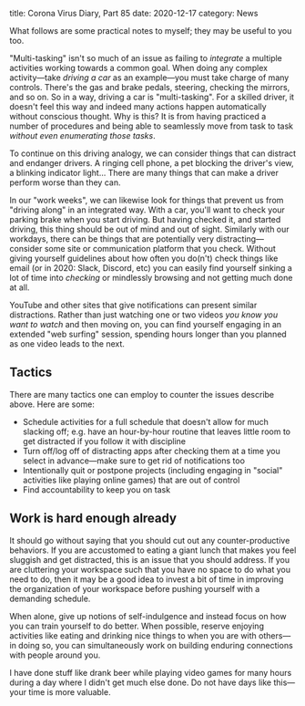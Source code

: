 title: Corona Virus Diary, Part 85
date: 2020-12-17
category: News

What follows are some practical notes to myself; they may be useful to
you too.

"Multi-tasking" isn't so much of an issue as failing to *integrate* a
multiple activities working towards a common goal. When doing any
complex activity&mdash;take *driving a car* as an example&mdash;you
must take charge of many controls. There's the gas and brake pedals,
steering, checking the mirrors, and so on. So in a way, driving a car
is "multi-tasking". For a skilled driver, it doesn't feel this way and
indeed many actions happen automatically without conscious thought.
Why is this? It is from having practiced a number of procedures and
being able to seamlessly move from task to task *without even
enumerating those tasks*.

To continue on this driving analogy, we can consider things that can
distract and endanger drivers. A ringing cell phone, a pet blocking
the driver's view, a blinking indicator light... There are many things
that can make a driver perform worse than they can.

In our "work weeks", we can likewise look for things that prevent us
from "driving along" in an integrated way. With a car, you'll want to
check your parking brake when you start driving. But having checked
it, and started driving, this thing should be out of mind and out of
sight. Similarly with our workdays, there can be things that are
potentially very distracting&mdash;consider some site or communication
platform that you check. Without giving yourself guidelines about how
often you do(n't) check things like email (or in 2020: Slack, Discord,
etc) you can easily find yourself sinking a lot of time into
*checking* or mindlessly browsing and not getting much done at all.

YouTube and other sites that give notifications can present similar
distractions. Rather than just watching one or two videos *you know
you want to watch* and then moving on, you can find yourself engaging
in an extended "web surfing" session, spending hours longer than you
planned as one video leads to the next.

Tactics
-------

There are many tactics one can employ to counter the issues describe
above. Here are some:

- Schedule activities for a full schedule that doesn't allow for much
  slacking off; e.g. have an hour-by-hour routine that leaves little
  room to get distracted if you follow it with discipline
- Turn off/log off of distracting apps after checking them at a time
  you select in advance&mdash;make sure to get rid of notifications
  too
- Intentionally quit or postpone projects (including engaging in
  "social" activities like playing online games) that are out of
  control
- Find accountability to keep you on task


Work is hard enough already
---------------------------

It should go without saying that you should cut out any
counter-productive behaviors. If you are accustomed to eating a giant
lunch that makes you feel sluggish and get distracted, this is an
issue that you should address. If you are cluttering your workspace
such that you have no space to do what you need to do, then it may be
a good idea to invest a bit of time in improving the organization of
your workspace before pushing yourself with a demanding schedule.

When alone, give up notions of self-indulgence and instead focus on
how you can train yourself to do better. When possible, reserve
enjoying activities like eating and drinking nice things to when you
are with others&mdash;in doing so, you can simultaneously work on
building enduring connections with people around you.

I have done stuff like drank beer while playing video games for many
hours during a day where I didn't get much else done. Do not have days
like this&mdash;your time is more valuable.
